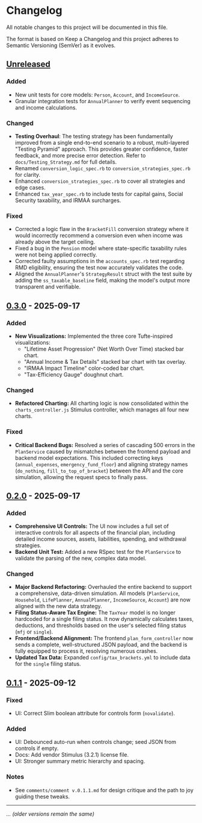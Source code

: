 # Changelog

All notable changes to this project will be documented in this file.

The format is based on Keep a Changelog and this project adheres to Semantic Versioning (SemVer) as it evolves.

## [Unreleased]

### Added
- New unit tests for core models: `Person`, `Account`, and `IncomeSource`.
- Granular integration tests for `AnnualPlanner` to verify event sequencing and income calculations.

### Changed
- **Testing Overhaul**: The testing strategy has been fundamentally improved from a single end-to-end scenario to a robust, multi-layered "Testing Pyramid" approach. This provides greater confidence, faster feedback, and more precise error detection. Refer to `docs/Testing_Strategy.md` for full details.
- Renamed `conversion_logic_spec.rb` to `conversion_strategies_spec.rb` for clarity.
- Enhanced `conversion_strategies_spec.rb` to cover all strategies and edge cases.
- Enhanced `tax_year_spec.rb` to include tests for capital gains, Social Security taxability, and IRMAA surcharges.

### Fixed
- Corrected a logic flaw in the `BracketFill` conversion strategy where it would incorrectly recommend a conversion even when income was already above the target ceiling.
- Fixed a bug in the `Pension` model where state-specific taxability rules were not being applied correctly.
- Corrected faulty assumptions in the `accounts_spec.rb` test regarding RMD eligibility, ensuring the test now accurately validates the code.
- Aligned the `AnnualPlanner`'s `StrategyResult` struct with the test suite by adding the `ss_taxable_baseline` field, making the model's output more transparent and verifiable.

## [0.3.0] - 2025-09-17
### Added
- **New Visualizations:** Implemented the three core Tufte-inspired visualizations:
  - "Lifetime Asset Progression" (Net Worth Over Time) stacked bar chart.
  - "Annual Income & Tax Details" stacked bar chart with tax overlay.
  - "IRMAA Impact Timeline" color-coded bar chart.
  - "Tax-Efficiency Gauge" doughnut chart.

### Changed
- **Refactored Charting:** All charting logic is now consolidated within the `charts_controller.js` Stimulus controller, which manages all four new charts.

### Fixed
- **Critical Backend Bugs:** Resolved a series of cascading 500 errors in the `PlanService` caused by mismatches between the frontend payload and backend model expectations. This included correcting keys (`annual_expenses`, `emergency_fund_floor`) and aligning strategy names (`do_nothing`, `fill_to_top_of_bracket`) between the API and the core simulation, allowing the request specs to finally pass.

## [0.2.0] - 2025-09-17
### Added
- **Comprehensive UI Controls:** The UI now includes a full set of interactive controls for all aspects of the financial plan, including detailed income sources, assets, liabilities, spending, and withdrawal strategies.
- **Backend Unit Test:** Added a new RSpec test for the `PlanService` to validate the parsing of the new, complex data model.

### Changed
- **Major Backend Refactoring:** Overhauled the entire backend to support a comprehensive, data-driven simulation. All models (`PlanService`, `Household`, `LifePlanner`, `AnnualPlanner`, `IncomeSource`, `Account`) are now aligned with the new data strategy.
- **Filing Status-Aware Tax Engine:** The `TaxYear` model is no longer hardcoded for a single filing status. It now dynamically calculates taxes, deductions, and thresholds based on the user's selected filing status (`mfj` or `single`).
- **Frontend/Backend Alignment:** The frontend `plan_form_controller` now sends a complete, well-structured JSON payload, and the backend is fully equipped to process it, resolving numerous crashes.
- **Updated Tax Data:** Expanded `config/tax_brackets.yml` to include data for the `single` filing status.

## [0.1.1] - 2025-09-12
### Fixed
- UI: Correct Slim boolean attribute for controls form (`novalidate`).

### Added
- UI: Debounced auto-run when controls change; seed JSON from controls if empty.
- Docs: Add vendor Stimulus (3.2.1) license file.
- UI: Stronger summary metric hierarchy and spacing.

### Notes
- See `comments/comment v.0.1.1.md` for design critique and the path to joy guiding these tweaks.

---

*... (older versions remain the same)*

[Unreleased]: https://github.com/dansimpson61/foresight/compare/v0.3.0...HEAD
[0.3.0]: https://github.com/dansimpson61/foresight/compare/v0.2.0...v0.3.0
[0.2.0]: https://github.com/dansimpson61/foresight/compare/v0.1.1...v0.2.0
[0.1.1]: https://github.com/dansimpson61/foresight/releases/tag/v0.1.1
[0.1.0]: https://github.com/dansimpson61/foresight/releases/tag/v0.1.0
